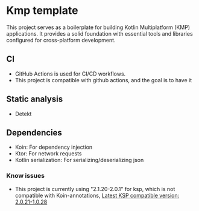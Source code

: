 # Kmp template
This project serves as a boilerplate for building Kotlin Multiplatform (KMP) applications. 
It provides a solid foundation with essential tools and libraries configured for cross-platform development.

## CI
- GitHub Actions is used for CI/CD workflows.
- This project is compatible with github actions, and the goal is to have it

## Static analysis
- Detekt

## Dependencies
- Koin: For dependency injection
- Ktor: For network requests
- Kotlin serialization: For serializing/deserializing json

### Know issues
- This project is currently using "2.1.20-2.0.1" for ksp, which is not compatible with Koin-annotations, [Latest KSP compatible version: 2.0.21-1.0.28](https://insert-koin.io/docs/setup/annotations/)
